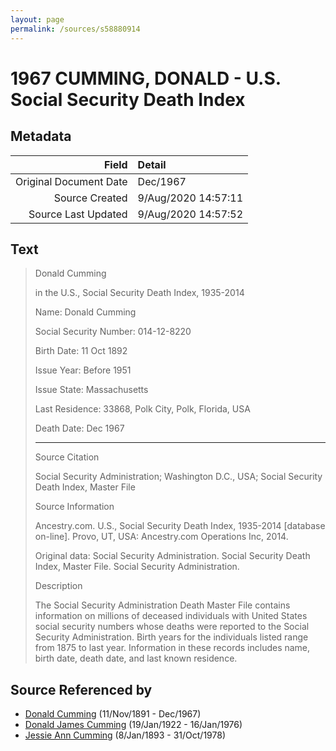 ```yaml
---
layout: page
permalink: /sources/s58880914
---
```


# 1967 CUMMING, DONALD - U.S. Social Security Death Index

## Metadata
Field | Detail
---:|:---
Original Document Date | Dec/1967
Source Created | 9/Aug/2020 14:57:11
Source Last Updated | 9/Aug/2020 14:57:52

## Text

> Donald Cumming
>
>  in the U.S., Social Security Death Index, 1935-2014
>
> Name: Donald Cumming
>
> Social Security Number: 014-12-8220
>
> Birth Date: 11 Oct 1892
>
> Issue Year: Before 1951
>
> Issue State: Massachusetts
>
> Last Residence: 33868, Polk City, Polk, Florida, USA
>
> Death Date: Dec 1967
>
> ---
>
> Source Citation
>
> Social Security Administration; Washington D.C., USA; Social Security Death Index, Master File
>
> Source Information
>
> Ancestry.com. U.S., Social Security Death Index, 1935-2014 [database on-line]. Provo, UT, USA: Ancestry.com Operations Inc, 2014.
>
> Original data: Social Security Administration. Social Security Death Index, Master File. Social Security Administration.
>
> Description
>
> The Social Security Administration Death Master File contains information on millions of deceased individuals with United States social security numbers whose deaths were reported to the Social Security Administration. Birth years for the individuals listed range from 1875 to last year. Information in these records includes name, birth date, death date, and last known residence.
>

## Source Referenced by

* [Donald Cumming](../people/@11846578@-donald-cumming-b1891-11-11-d1967-12.md) (11/Nov/1891 - Dec/1967)
* [Donald James Cumming](../people/@42110198@-donald-james-cumming-b1922-1-19-d1976-1-16.md) (19/Jan/1922 - 16/Jan/1976)
* [Jessie Ann Cumming](../people/@66222886@-jessie-ann-cumming-b1893-1-8-d1978-10-31.md) (8/Jan/1893 - 31/Oct/1978)
